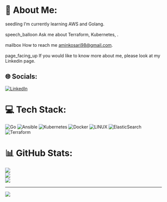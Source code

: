 # 💫 About Me:
seedling I’m currently learning AWS and Golang.<br><br>speech_balloon Ask me about Terraform, Kubernetes, .<br><br>mailbox How to reach me aminkosari98@gmail.com.<br><br>page_facing_up   If you would like to know more about me, please look at my Linkedin page.


## 🌐 Socials:
[![LinkedIn](https://img.shields.io/badge/LinkedIn-%230077B5.svg?logo=linkedin&logoColor=white)](https://linkedin.com/in/https://www.linkedin.com/in/amin-kosari/) 

# 💻 Tech Stack:
![Go](https://img.shields.io/badge/go-%2300ADD8.svg?style=for-the-badge&logo=go&logoColor=white) ![Ansible](https://img.shields.io/badge/ansible-%231A1918.svg?style=for-the-badge&logo=ansible&logoColor=white) ![Kubernetes](https://img.shields.io/badge/kubernetes-%23326ce5.svg?style=for-the-badge&logo=kubernetes&logoColor=white) ![Docker](https://img.shields.io/badge/docker-%230db7ed.svg?style=for-the-badge&logo=docker&logoColor=white) ![LINUX](https://img.shields.io/badge/Linux-FCC624?style=for-the-badge&logo=linux&logoColor=black) ![ElasticSearch](https://img.shields.io/badge/-ElasticSearch-005571?style=for-the-badge&logo=elasticsearch) ![Terraform](https://img.shields.io/badge/terraform-%235835CC.svg?style=for-the-badge&logo=terraform&logoColor=white)
# 📊 GitHub Stats:
![](https://github-readme-stats.vercel.app/api?username=aminkosariii&theme=dark&hide_border=false&include_all_commits=true&count_private=false)<br/>
![](https://github-readme-streak-stats.herokuapp.com/?user=aminkosariii&theme=dark&hide_border=false)<br/>
![](https://github-readme-stats.vercel.app/api/top-langs/?username=aminkosariii&theme=dark&hide_border=false&include_all_commits=true&count_private=false&layout=compact)

---
[![](https://visitcount.itsvg.in/api?id=aminkosariii&icon=0&color=0)](https://visitcount.itsvg.in)

<!-- Proudly created with GPRM ( https://gprm.itsvg.in ) -->
